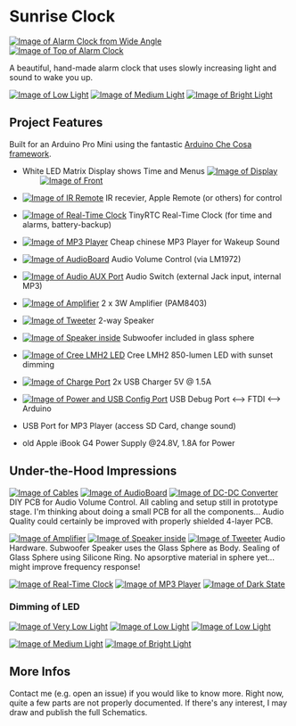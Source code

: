 Sunrise Clock
=============

[![Image of Alarm Clock from Wide Angle][i_wide]][wide]        
[![Image of Top of Alarm Clock][i_top]][top]

A beautiful, hand-made alarm clock that uses slowly increasing light and sound to wake you up.

[![Image of Low Light][i_li6]][li6] 
[![Image of Medium Light][i_li10]][li10] 
[![Image of Bright Light][i_li23]][li23]

## Project Features

Built for an Arduino Pro Mini using the fantastic [Arduino Che Cosa framework](http://github.com/mikaelpatel/Cosa).

  - White LED Matrix Display shows Time and Menus
   [![Image of Display][i_disp]][disp]        
   [![Image of Front][i_front]][front]

  - [![Image of IR Remote][i_remote]][remote] IR recevier, Apple Remote (or others) for control

  - [![Image of Real-Time Clock][i_rtc]][rtc] TinyRTC Real-Time Clock (for time and alarms, battery-backup)
  
  - [![Image of MP3 Player][i_mp3]][mp3] Cheap chinese MP3 Player for Wakeup Sound

  - [![Image of AudioBoard][i_AudioBoard]][AudioBoard] Audio Volume Control (via LM1972)

  - [![Image of Audio AUX Port][i_audio]][audio] Audio Switch (external Jack input, internal MP3)

  - [![Image of Amplifier][i_amplifier]][amplifier] 2 x 3W Amplifier (PAM8403)

  - [![Image of Tweeter][i_tweeter]][tweeter] 2-way Speaker
  - [![Image of Speaker inside][i_speaker_inside]][speaker_inside] Subwoofer included in glass sphere
 
  - [![Image of Cree LMH2 LED][i_cree_led]][cree_led] Cree LMH2 850-lumen LED with sunset dimming

  - [![Image of Charge Port][i_charge]][charge] 2x USB Charger 5V @ 1.5A

  - [![Image of Power and USB Config Port][i_power]][power] USB Debug Port <--> FTDI <--> Arduino
  - USB Port for MP3 Player (access SD Card, change sound)
  - old Apple iBook G4 Power Supply @24.8V, 1.8A for Power

## Under-the-Hood Impressions

[![Image of Cables][i_cables]][cables]
[![Image of AudioBoard][i_AudioBoard]][AudioBoard]
[![Image of DC-DC Converter][i_dc-dc-conv]][dc-dc-conv]
DIY PCB for Audio Volume Control. All cabling and setup still in prototype stage. I'm thinking about doing a small PCB for all the components... Audio Quality could certainly be improved with properly shielded 4-layer PCB.

[![Image of Amplifier][i_amplifier]][amplifier]
[![Image of Speaker inside][i_speaker_inside]][speaker_inside]
[![Image of Tweeter][i_tweeter1]][tweeter1]
Audio Hardware. Subwoofer Speaker uses the Glass Sphere as Body. Sealing of Glass Sphere using Silicone Ring. No apsorptive material in sphere yet... might improve frequency response!

[![Image of Real-Time Clock][i_rtc]][rtc]
[![Image of MP3 Player][i_mp3]][mp3]
[![Image of Dark State][i_dark]][dark]

### Dimming of LED
[![Image of Very Low Light][i_li4]][li4]
[![Image of Low Light][i_li5]][li5]
[![Image of Low Light][i_li6]][li6]

[![Image of Medium Light][i_li10]][li10]
[![Image of Bright Light][i_li23]][li23]

## More Infos
Contact me (e.g. open an issue) if you would like to know more. Right now, quite a few parts are not properly documented. If there's any interest, I may draw and publish the full Schematics. 

[i_amplifier]: https://raw.githubusercontent.com/dgschwend/sunrise-clock/master/Documentation/Photos/Thumbs/amplifier.jpg
[amplifier]: https://github.com/dgschwend/sunrise-clock/blob/master/Documentation/Photos/amplifier.jpg
[i_audio]: https://raw.githubusercontent.com/dgschwend/sunrise-clock/master/Documentation/Photos/Thumbs/audio.jpg
[audio]: https://github.com/dgschwend/sunrise-clock/blob/master/Documentation/Photos/audio.jpg
[i_AudioBoard]: https://raw.githubusercontent.com/dgschwend/sunrise-clock/master/Documentation/Photos/Thumbs/AudioBoard.jpg
[AudioBoard]: https://github.com/dgschwend/sunrise-clock/blob/master/Documentation/Photos/AudioBoard.jpg
[i_cables]: https://raw.githubusercontent.com/dgschwend/sunrise-clock/master/Documentation/Photos/Thumbs/cables.jpg
[cables]: https://github.com/dgschwend/sunrise-clock/blob/master/Documentation/Photos/cables.jpg
[i_charge]: https://raw.githubusercontent.com/dgschwend/sunrise-clock/master/Documentation/Photos/Thumbs/charge.jpg
[charge]: https://github.com/dgschwend/sunrise-clock/blob/master/Documentation/Photos/charge.jpg
[i_cree_led]: https://raw.githubusercontent.com/dgschwend/sunrise-clock/master/Documentation/Photos/Thumbs/cree_led.jpg
[cree_led]: https://github.com/dgschwend/sunrise-clock/blob/master/Documentation/Photos/cree_led.jpg
[i_dark]: https://raw.githubusercontent.com/dgschwend/sunrise-clock/master/Documentation/Photos/Thumbs/dark.jpg
[dark]: https://github.com/dgschwend/sunrise-clock/blob/master/Documentation/Photos/dark.jpg
[i_dc-dc-conv]: https://raw.githubusercontent.com/dgschwend/sunrise-clock/master/Documentation/Photos/Thumbs/dc-dc-conv.jpg
[dc-dc-conv]: https://github.com/dgschwend/sunrise-clock/blob/master/Documentation/Photos/dc-dc-conv.jpg
[i_disp]: https://raw.githubusercontent.com/dgschwend/sunrise-clock/master/Documentation/Photos/Thumbs/disp.jpg
[disp]: https://github.com/dgschwend/sunrise-clock/blob/master/Documentation/Photos/disp.jpg
[i_front]: https://raw.githubusercontent.com/dgschwend/sunrise-clock/master/Documentation/Photos/Thumbs/front.jpg
[front]: https://github.com/dgschwend/sunrise-clock/blob/master/Documentation/Photos/front.jpg
[i_li4]: https://raw.githubusercontent.com/dgschwend/sunrise-clock/master/Documentation/Photos/Thumbs/li4.jpg
[li4]: https://github.com/dgschwend/sunrise-clock/blob/master/Documentation/Photos/li4.jpg
[i_li5]: https://raw.githubusercontent.com/dgschwend/sunrise-clock/master/Documentation/Photos/Thumbs/li5.jpg
[li5]: https://github.com/dgschwend/sunrise-clock/blob/master/Documentation/Photos/li5.jpg
[i_li6]: https://raw.githubusercontent.com/dgschwend/sunrise-clock/master/Documentation/Photos/Thumbs/li6.jpg
[li6]: https://github.com/dgschwend/sunrise-clock/blob/master/Documentation/Photos/li6.jpg
[i_li10]: https://raw.githubusercontent.com/dgschwend/sunrise-clock/master/Documentation/Photos/Thumbs/li10.jpg
[li10]: https://github.com/dgschwend/sunrise-clock/blob/master/Documentation/Photos/li10.jpg
[i_li23]: https://raw.githubusercontent.com/dgschwend/sunrise-clock/master/Documentation/Photos/Thumbs/li23.jpg
[li23]: https://github.com/dgschwend/sunrise-clock/blob/master/Documentation/Photos/li23.jpg
[i_mp3]: https://raw.githubusercontent.com/dgschwend/sunrise-clock/master/Documentation/Photos/Thumbs/mp3.jpg
[mp3]: https://github.com/dgschwend/sunrise-clock/blob/master/Documentation/Photos/mp3.jpg
[i_power]: https://raw.githubusercontent.com/dgschwend/sunrise-clock/master/Documentation/Photos/Thumbs/power.jpg
[power]: https://github.com/dgschwend/sunrise-clock/blob/master/Documentation/Photos/power.jpg
[i_remote]: https://raw.githubusercontent.com/dgschwend/sunrise-clock/master/Documentation/Photos/Thumbs/remote.jpg
[remote]: https://github.com/dgschwend/sunrise-clock/blob/master/Documentation/Photos/remote.jpg
[i_rtc]: https://raw.githubusercontent.com/dgschwend/sunrise-clock/master/Documentation/Photos/Thumbs/rtc.jpg
[rtc]: https://github.com/dgschwend/sunrise-clock/blob/master/Documentation/Photos/rtc.jpg
[i_speaker_inside]: https://raw.githubusercontent.com/dgschwend/sunrise-clock/master/Documentation/Photos/Thumbs/speaker_inside.jpg
[speaker_inside]: https://github.com/dgschwend/sunrise-clock/blob/master/Documentation/Photos/speaker_inside.jpg
[i_top]: https://raw.githubusercontent.com/dgschwend/sunrise-clock/master/Documentation/Photos/Thumbs/top.jpg
[top]: https://github.com/dgschwend/sunrise-clock/blob/master/Documentation/Photos/top.jpg
[i_tweeter]: https://raw.githubusercontent.com/dgschwend/sunrise-clock/master/Documentation/Photos/Thumbs/tweeter.jpg
[tweeter]: https://github.com/dgschwend/sunrise-clock/blob/master/Documentation/Photos/tweeter.jpg
[i_tweeter1]: https://raw.githubusercontent.com/dgschwend/sunrise-clock/master/Documentation/Photos/Thumbs/tweeter1.jpg
[tweeter1]: https://github.com/dgschwend/sunrise-clock/blob/master/Documentation/Photos/tweeter1.jpg
[i_wide]: https://raw.githubusercontent.com/dgschwend/sunrise-clock/master/Documentation/Photos/Thumbs/wide.jpg
[wide]: https://github.com/dgschwend/sunrise-clock/blob/master/Documentation/Photos/wide.jpg
